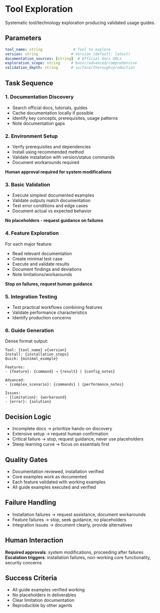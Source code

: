 # Tool Exploration

Systematic tool/technology exploration producing validated usage guides.

## Parameters
```yaml
tool_name: string              # Tool to explore
version: string               # Version (default: latest)
documentation_sources: [string]  # Official docs URLs
exploration_scope: string     # basic/advanced/comprehensive
validation_depth: string      # surface/thorough/production
```

## Task Sequence

### 1. Documentation Discovery
- Search official docs, tutorials, guides
- Cache documentation locally if possible
- Identify key concepts, prerequisites, usage patterns
- Note documentation gaps

### 2. Environment Setup
- Verify prerequisites and dependencies
- Install using recommended method
- Validate installation with version/status commands
- Document workarounds required

**Human approval required for system modifications**

### 3. Basic Validation
- Execute simplest documented examples
- Validate outputs match documentation
- Test error conditions and edge cases
- Document actual vs expected behavior

**No placeholders - request guidance on failures**

### 4. Feature Exploration
For each major feature:
- Read relevant documentation
- Create minimal test case
- Execute and validate results
- Document findings and deviations
- Note limitations/workarounds

**Stop on failures, request human guidance**

### 5. Integration Testing
- Test practical workflows combining features
- Validate performance characteristics
- Identify production concerns

### 6. Guide Generation
Dense format output:
```
Tool: {tool_name} v{version}
Install: {installation_steps}
Quick: {minimal_example}

Features:
- {feature}: {command} → {result} | {config_notes}

Advanced:
- {complex_scenario}: {commands} | {performance_notes}

Issues:
- {limitation}: {workaround}
- {error}: {solution}
```

## Decision Logic
- Incomplete docs → prioritize hands-on discovery
- Extensive setup → request human confirmation
- Critical failure → stop, request guidance, never use placeholders
- Steep learning curve → focus on essentials first

## Quality Gates
- Documentation reviewed, installation verified
- Core examples work as documented
- Each feature validated with working examples
- All guide examples executed and verified

## Failure Handling
- Installation failures → request assistance, document workarounds
- Feature failures → stop, seek guidance, no placeholders
- Integration issues → document clearly, provide alternatives

## Human Interaction
**Required approvals**: system modifications, proceeding after failures
**Escalation triggers**: installation failures, non-working core functionality, security concerns

## Success Criteria
- All guide examples verified working
- No placeholders in deliverables
- Clear limitation documentation
- Reproducible by other agents